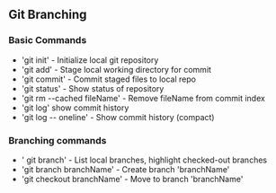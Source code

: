 ## Git Branching



### Basic Commands


*  'git init' - Initialize local git repository
*  'git add' - Stage local working directory for commit
*  'git commit' - Commit staged files to local repo
*  'git status' - Show status of repository
*  'git rm --cached fileName' - Remove fileName from commit index
*  'git log' show commit history
*  'git log -- oneline' - Show commit history (compact)

### Branching commands
* ' git branch' - List local branches, highlight checked-out branches
*  'git branch branchName' - Create branch 'branchName'
* 'git checkout branchName' - Move to branch 'branchName'
